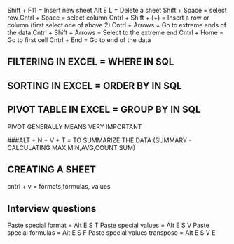 
Shift + F11 = Insert new sheet
Alt E L = Delete a sheet
Shift + Space = select row
Cntrl + Space = select column
Cntrl + Shift + (+) = Insert a row or column (first select one of above 2)
Cntrl + Arrows = Go to extreme ends of the data
Cntrl + Shift + Arrows = Select to the extreme end
Cntrl + Home = Go to first cell
Cntrl + End = Go to end of the data

## FILTERING IN EXCEL = WHERE IN SQL

## SORTING IN EXCEL = ORDER BY IN SQL

## PIVOT TABLE IN EXCEL = GROUP BY IN  SQL
PIVOT GENERALLY MEANS VERY IMPORTANT

###ALT + N + V + T = TO SUMMARIZE THE DATA (SUMMARY - CALCULATING MAX,MIN,AVG,COUNT,SUM)


## CREATING A SHEET
cntrl + v = formats,formulas, values

## Interview questions
Paste special format =  Alt E S T 
Paste special values = Alt E S V
Paste special formulas = Alt E S F
Paste special values transpose = Alt E S V E

